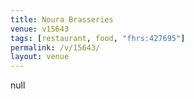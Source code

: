 ```yaml
---
title: Noura Brasseries
venue: v15643
tags: [restaurant, food, "fhrs:427695"]
permalink: /v/15643/
layout: venue
---
```

null